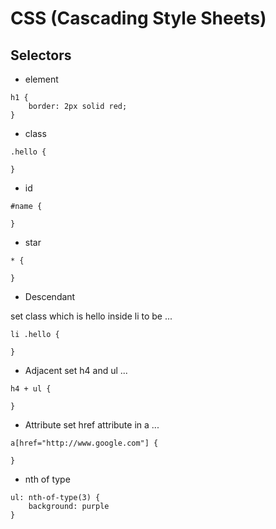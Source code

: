 # CSS (Cascading Style Sheets)
## Selectors
* element
```
h1 {
	border: 2px solid red;
}
```

* class
```
.hello {

}
```
* id
```
#name {

}
```
* star
```
* {

}
```

* Descendant

set class which is hello inside li to be ...
```
li .hello {

}
```

* Adjacent
set h4 and ul ...
```
h4 + ul {

}
```

* Attribute
set href attribute in a ...
```
a[href="http://www.google.com"] {

}
```

* nth of type
```
ul: nth-of-type(3) {
	background: purple
}
```
